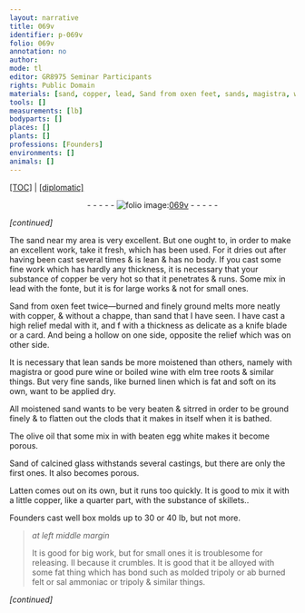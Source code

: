 ```yaml
---
layout: narrative
title: 069v
identifier: p-069v
folio: 069v
annotation: no
author:
mode: tl
editor: GR8975 Seminar Participants
rights: Public Domain
materials: [sand, copper, lead, Sand from oxen feet, sands, magistra, wine, boiled wine with elm tree roots, burned linen, olive oil, egg white, Sand of calcined glass, Latten, the substance of skillets., tripoly, felt, sal ammoniac]
tools: []
measurements: [lb]
bodyparts: []
places: []
plants: []
professions: [Founders]
environments: []
animals: []
---
```


<p><a href="{{ site.baseurl }}/translation/" target="_blank">[TOC]</a> | <a href="{{ site.baseurl }}/texts/p-069v_tc/">[diplomatic]</a></p><div class="folio" align="center">- - - - - <a href="http://gallica.bnf.fr/ark:/12148/btv1b10500001g/f144.image" target="_blank"><img src="https://cu-mkp.github.io/2017-workshop-edition/assets/photo-icon.png" alt="folio image: " style="display:inline-block; margin-bottom:-3px;"/>069v</a> - - - - - </div>  
 
*[continued]*
  
The <span class="m">sand</span> near my area is very excellent. But one ought to, in order to make an excellent work, take it fresh, which has been used. For it dries out after having been cast several times & is lean & has no body. If you cast some fine work which has hardly any thickness, it is necessary that your substance of <span class="m">copper</span> be very hot so that it penetrates & runs. Some mix in <span class="m">lead</span> with the fonte, but it is for large works & not for small ones.
 
<span class="m">Sand from oxen feet</span> twice—burned and finely ground melts more neatly with <span class="m">copper</span>, & without a chappe, than <span class="m">sand</span> that I have seen. I have cast a high relief medal with it, and <span class="del">f</span> with a thickness as delicate as a knife blade or a card. And being a hollow on one side, opposite the relief which was on other side.
 
It is necessary that lean <span class="m">sands</span> be more moistened than others, namely with <span class="m">magistra</span> or good pure <span class="m">wine</span> or <span class="m">boiled wine with elm tree roots</span> & similar things. But very fine <span class="m">sands</span>, like <span class="m">burned linen</span> which is fat and soft on its own, want to be applied dry.
 
All moistened <span class="m">sand</span> wants to be very beaten & sitrred in order to be ground finely \& to flatten out the clods that it makes in itself when it is bathed.
 
The <span class="m">olive oil</span> that some mix in with beaten <span class="m">egg white</span> makes it become porous.
 
<span class="m">Sand of calcined glass</span> withstands several castings, but there are only the first ones. It also becomes porous.
 
<span class="m">Latten</span> comes out on its own, but it runs too quickly. It is good to mix it with a little <span class="m">copper</span>, like a quarter part, with <span class="m">the substance of skillets.</span>.
 
<span class="pro">Founders</span> cast well box molds up to 30 or 40 <span class="ms">lb</span>, but not more.
 
> *at left middle margin*
> 
> 
>   It is good for big work, but for small ones it is troublesome for releasing. <span class="del">Il</span> because it crumbles. It is good that it be alloyed with some fat thing which has bond such as molded <span class="m">tripoly</span> or <span class="del">ab</span> burned <span class="m">felt</span> or <span class="m">sal ammoniac</span> or <span class="m">tripoly</span> & similar things.
 
*[continued]*
 
